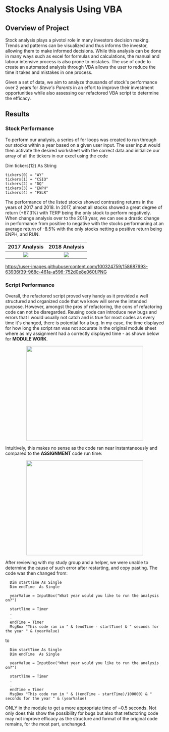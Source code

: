 # Stocks Analysis Using VBA

## Overview of Project

  Stock analysis plays a pivotol role in many investors decision making. Trends and patterns can be visualized and thus informs the investor, allowing them to make informed decisions. While this analysis can be done in many ways such as excel for formulas and calculations, the manual and labour intensive process is also prone to mistakes. The use of code to create an automated analysis through VBA allows the user to reduce the time it takes and mistakes in one process.
  
  Given a set of data, we aim to analyze thousands of stock's performance over 2 years for *Steve's Parents* in an effort to improve their investment opportunities while also assessing our refactored VBA script to determine the efficacy.
## Results

### Stock Performance

To perform our analysis, a series of for loops was created to run through our stocks within a year based on a given user input. The user input would then activate the desired worksheet with the correct data and initialize our array of all the tickers in our excel using the code

Dim tickers(12) As String
    
    tickers(0) = "AY"
    tickers(1) = "CSIQ"
    tickers(2) = "DQ"
    tickers(3) = "ENPH"
    tickers(4) = "FSLR" 


The performance of the listed stocks showed contrasting returns in the years of 2017 and 2018. In 2017, almost all stocks showed a great degree of return (+67.3%) with TERP being the only stock to perform negatively. When change analysis over to the 2018 year, we can see a drastic change in performance from positive to negative with the stocks performaning at an average return of -8.5% with the only stocks netting a positive return being ENPH, and RUN.

<center>

2017 Analysis            |  2018 Analysis
:-------------------------:|:-------------------------:
![](https://user-images.githubusercontent.com/100324759/158687735-75d5b42a-2871-4509-aaa9-07a0244029d1.PNG)  |  ![](https://user-images.githubusercontent.com/100324759/158687693-63936f39-968c-461a-a596-752d0e8e060f.PNG)

</center>

  https://user-images.githubusercontent.com/100324759/158687693-63936f39-968c-461a-a596-752d0e8e060f.PNG
  
  ### Script Performance

  Overall, the refactored script proved very handy as it provided a well structured and organized code that we know will serve the intended purpose. However, amongst the pros of refactoring, the cons of refactoring code can not be disregarded. Reusing code can introduce new bugs and errors that I would usually not catch and is true for most codes as every time it's changed, there is potential for a bug. In my case, the time displayed for how long the script ran was not accurate in the original module sheet where as my assignment had a correctly displayed time - as shown below for **MODULE WORK**.
  
  
  <p align = "center">
  <img width="370" height="300" src="https://user-images.githubusercontent.com/100324759/158685633-777bbf85-404d-418f-80e6-bba9b5309068.PNG">
 </p>

Intuitively, this makes no sense as the code ran near instantaneously and compared to the **ASSIGNMENT** code run time:


<p align = "center">
  <img width="370" height="300" src="https://user-images.githubusercontent.com/100324759/158686448-942f4c28-a042-495f-a1cb-9dff066b3a82.PNG"
 </p>

  After reviewing with my study group and a helper, we were unable to determine the cause of such error after restarting, and copy pasting. The code was then changed from:
  
  ```
    Dim startTime As Single
    Dim endTime  As Single

    yearValue = InputBox("What year would you like to run the analysis on?")

    startTime = Timer
    .
    .
    endTime = Timer
    MsgBox "This code ran in " & (endTime - startTime) & " seconds for the year " & (yearValue)

  ```
  
 to
    
  ```
    Dim startTime As Single
    Dim endTime  As Single

    yearValue = InputBox("What year would you like to run the analysis on?")

    startTime = Timer
    .
    .
    endTime = Timer
    MsgBox "This code ran in " & ((endTime - startTime)/100000) & " seconds for the year " & (yearValue)
  ```
ONLY in the module to get a more appropriate time of ~0.5 seconds. Not only does this show the possibility for bugs but also that refactoring code may not improve efficacy as the structure and format of the original code remains, for the most part, unchanged.
  

